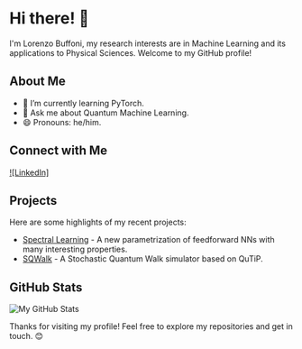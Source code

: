 # Hi there! 👋

I'm Lorenzo Buffoni, my research interests are in Machine Learning and its applications to Physical Sciences. Welcome to my GitHub profile!

## About Me

- 🌱 I’m currently learning PyTorch.
- 💬 Ask me about Quantum Machine Learning.
- 😄 Pronouns: he/him.

## Connect with Me

[![LinkedIn]](https://www.linkedin.com/in/lorenzobuffoni/)

## Projects

Here are some highlights of my recent projects:

- [Spectral Learning](https://github.com/Buffoni/spectral_learning) - A new parametrization of feedforward NNs with many interesting properties.
- [SQWalk](https://github.com/Buffoni/SQWalk) - A Stochastic Quantum Walk simulator based on QuTiP.

## GitHub Stats

![My GitHub Stats](https://github-readme-stats.vercel.app/api?username=Buffoni&show_icons=true&theme=radical)


Thanks for visiting my profile! Feel free to explore my repositories and get in touch. 😊
